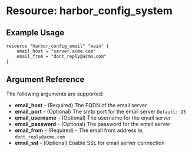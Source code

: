 # Resource: harbor_config_system

## Example Usage

```hcl
resource "harbor_config_email" "main" {
	email_host = "server.acme.com"
	email_from = "dont_reply@acme.com"
}
```

## Argument Reference
The following arguments are supported:

* **email_host** - (Required) The FQDN of the email server
* **email_port** - (Optional) The smtp port for the email server `Default: 25`
* **email_username** - (Optional) The username for the email server
* **email_password** - (Optional) The password for the email server
* **email_from** - (Required) - The email from address ie, `dont_reply@acme.com` 
* **email_ssl** - (Optional) Enable SSL for email server connection